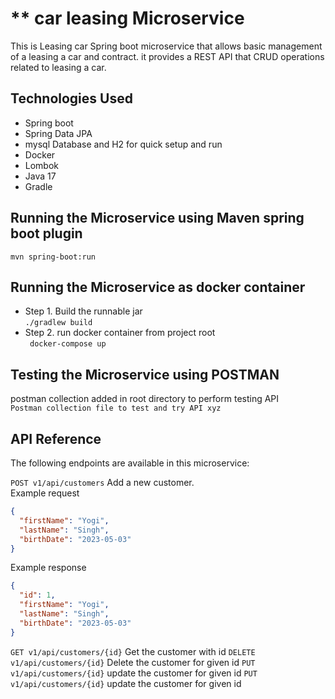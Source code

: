 # ** car leasing Microservice
This is Leasing car Spring boot microservice that allows basic management of a leasing a car and contract.
it provides a REST API that CRUD operations related to leasing a car.

## Technologies Used
* Spring boot
* Spring Data JPA
* mysql Database and H2 for quick setup and run 
* Docker
* Lombok
* Java 17
* Gradle

## Running the Microservice using Maven spring boot plugin

``` mvn spring-boot:run ```

## Running the Microservice as docker container
- Step 1. Build the runnable jar  
  ``` ./gradlew build ```
- Step 2. run docker container from project root  
  ```  docker-compose up ```

## Testing the Microservice using POSTMAN
postman collection added in root directory to perform testing API  
``Postman collection file to test and try API xyz``
## API Reference
The following endpoints are available in this microservice:

```POST v1/api/customers``` Add a new customer.  
Example request
```json
{
  "firstName": "Yogi",
  "lastName": "Singh",
  "birthDate": "2023-05-03"
}
```  
Example response
```json
{
  "id": 1,
  "firstName": "Yogi",
  "lastName": "Singh",
  "birthDate": "2023-05-03"
}
```

```GET v1/api/customers/{id}```
Get the customer with id
```DELETE v1/api/customers/{id}```
Delete the customer for given id
```PUT v1/api/customers/{id}```
update the customer for given id
```PUT v1/api/customers/{id}```
update the customer for given id